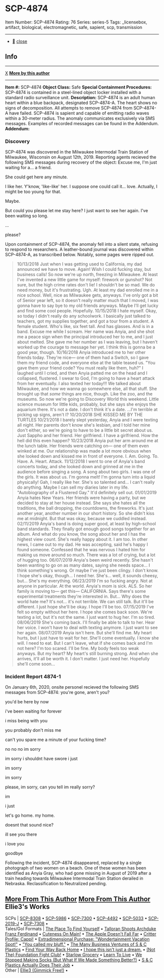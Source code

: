 # SCP-4874
Item Number: SCP-4874
Rating: 76
Series: series-5
Tags: _licensebox, artifact, biological, electromagnetic, safe, sapient, scp, transmission

---

  * [](javascript:;)
[close](javascript:;)
## Info
* * *
[X](javascript:;)
**[More by this author](http://www.scp-wiki.net/ellie3-gimmick-free)**
* * *

**Item #:** SCP-4874
**Object Class:** Safe
**Special Containment Procedures:** SCP-4874 is contained in a steel-lined object locker installed with a standard radio surveillance unit.
**Description:** SCP-4874 is an adult human heart within a blue backpack, designated SCP-4874-A. The heart shows no signs of decomposition. All attempts to remove SCP-4874 from SCP-4874-A have failed.
SCP-4874 is sapient and capable of emitting radio waves within a 30-meter radius. The anomaly communicates exclusively via SMS messages. Examples of recorded messages can be found in the Addendum.
**Addendum:**
### Discovery
  
SCP-4874 was discovered in the Milwaukee Intermodal Train Station of Milwaukee, Wisconsin on August 12th, 2019. Reporting agents recieved the following SMS messages during recovery of the object: 
Excuse me, I'm just waiting for a… a friend.
  

She could get here any minute.
  

I like her. Y'know, 'like-like' her. I suppose one could call it… love. Actually, I might be too young for that.
  

Maybe.
  

But could you please let me stay here? I just want to see her again. I've been waiting so long.
  

…
  

please?
  

Upon containment of SCP-4874, the anomaly fell into a silent state, refusing to respond to researchers.
A leather-bound journal was discovered within SCP-4874-A, as transcribed below. Notably, some pages were ripped out.
> 10/13/2018
> Just when I was getting used to California, my dad announced we have to move. Again! Wish I could fucking stay, but business calls!
> So now we're up north, freezing in Milwaukee. At least I've invented a new little game for myself: firework or gunshot? Not sure, but the high crime rates don't lie!
> I shouldn't be so mad. We do need money, but it's frustrating.
> Ugh. At least my dad enrolled me in a nice school. Well, nice as Milwaukee gets, anyways. I've only got a bit of Senior year left, so it doesn't really matter much that I moved, I was gonna have to say bye to my old friends anyways. Maybe I'll get lucky and find some cool people.
> Hopefully.
> 10/15/2018
> I hate myself.
> Okay, so today I didn't really do any schoolwork. I basically just talked to teachers, got my supplies together, and got a tour from a student.
> A female student.
> Who's like, six feet tall.
> And has glasses.
> And is in a band.
> Excuse me while I scream.
> Her name was Anyia, and she shot me a peace sign when the principal introduced her to me, and I just about melted.
> She gave me her number as I was leaving, but I haven't worked up the courage to message her yet.
> I think this is gonna be a good year, though.
> 10/16/2018
> Anyia introduced me to her other friends today. They're nice— one of them had a Switch, so I gave them my friend code, and everyone else at the table teased us. "You gave them your friend code? You must really like them, huh?"
> I laughed until I cried, and then Anyia patted me on the head and I collapsed, flustered. I swear to God, I'm going to have a heart attack from her eventually.
> I also texted her today!!! We talked about Milwaukee, and how we wanna go somewhere else, all that stuff. She brought up that _some_ things are nice, though. Like the zoo, and the museums.
> So now we're going to Discovery World this weekend. Little science museum for little kids, probably, but she says she enjoys the aquarium there. It's not a date. I don't think it's a date.
> …I'm terrible at picking up signs, aren't I?
> 10/20/2018
> SHE KISSED ME BY THE TURTLES
> 10/21/2018
> I barely slept yesterday, Anyia and I were texting all night. Her parents don't know she's lesbian, and I told her mine don't either, so we're going to have to be a little bit secret about us.
> Just Sappho and her friend. Her girlfriend.
> I have a girlfriend.
> How the hell did this even happen?
> 10/23/2018
> Anyia put her arm around me at the lunch table. Her friends were catching on— one of them even winked at me.
> Our relationship was made a lot more obvious when she looked down and kissed me in front of everyone.
> I. Am. Going. To. Have. A. Heart. Attack.
> 11/12/2018
> I went to one of Anyia's band concerts today, and she looked down and grinned at me in the audience before singing a song.
> A song about two girls. I was one of the girls.
> It was about us.
> I'm gonna melt! I'm gonna turn into a liquid physically!
> Gah, I really like her. She's so talented and… I can't really do anything.
> Maybe I can sell my diaries later in my life. "Autobiography of a Flustered Gay."
> It'd definitely sell out.
> 01/01/2019
> Anyia hates New Years. Her friends were having a party, but we decided to stay at her house instead. She says she hates all the traditions, the ball dropping, the countdowns, the fireworks. It's just another year, another number in our short history.
> So she didn't kiss me at midnight.
> But that was okay, because we cuddled instead.
> 02/11/2019
> Anyia's band is doing super good, at least by high-school band standards. They finally got enough good songs together for an album. And what do you know, the song about her and I has the highest view count. She's really happy about it. I am too.
> In other news, I came out to my dad. He was accepting, said he's happy I found someone. Confessed that he was nervous I hated him for making us move around so much. There was a lot of crying, but a lot of hugging too.
> 06/07/2019
> Anyia's been weird recently. She hasn't been wanting to go on as many dates, saying she needs space… I think something's wrong.
> Or maybe I've just been clingy. I don't know.
> I hope she's okay, though… I need her. She's… well, it sounds cheesy, but…
> She's my everything.
> 06/23/2019
> I'm so fucking angry. Not at anyone in particular. At the world.
> Anyia's mom is sick. ALS. So her family is moving to— get this— CALIFORNIA. Says there's some experimental treatments they're interested in. But…
> Why does the world hate me?
> It's not… it's not terrible. We can still talk. But it'll be different.
> I just hope she'll be okay. I hope I'll be too.
> 07/15/2019
> I've felt so empty without her here. I hope she comes back soon.
> We're texting a lot, but it's not the same. I just want to hug her.
> I'm so tired.
> 08/06/2019
> She's coming back. I'll finally be able to talk to her. Hear her voice. I won't have to deal with texting anymore.
> I just want to see her again.
> 08/07/2019
> Anyia isn't here. But she'll find me. My heart hurts, but I just have to wait for her.
> She'll come eventually. I know she will.
> I need to eat. But I can't leave, what if she comes back and I'm not here? I'm too scared.
> I'll be fine. My body feels too weak anyways. But my heart?
> My heart's still burning strong. And when she arrives, it'll all be worth it.
> I don't matter. I just need her.
> Hopefully she'll come soon…
  
  

### Incident Report 4874-1
  
On January 6th, 2020, onsite personel recieved the following SMS messages from SCP-4874: 
you're gone, aren't you?
  

you'd be here by now
  

i've been waiting for forever
  

i miss being with you
  

you probably don't miss me
  

can't you spare me a minute of your fucking time?
  

no no no im sorry
  

im sorry i shouldnt have swore i just
  

im sorry
  

im sorry
  

please, im sorry, can you tell im really sorry?
  

im
  

i just
  

let's go home. my home.
  

doesnt that sound nice?
  

ill see you there
  

i love you
  

goodbye
  

Following the incident, SCP-4874 disappeared, replaced by a single photograph of two women on a beach. One of these women has been identified as Anyia Gray, who had gone missing in August of 2019 after a train heading towards Milwaukee Intermodal Train Station derailed in Nebraska.
Reclassification to Neutralized pending.
  
  

[More From This Author](javascript:;)
[More From This Author](javascript:;)
Ellie3's Works  
---  
SCPs |  [SCP-8308](/scp-8308) • [SCP-5986](/scp-5986) • [SCP-7300](/scp-7300) • [SCP-4492](/scp-4492) • [SCP-5033](/scp-5033) • [SCP-2019-J](/scp-2019-j) • [SCP-7308](/scp-7308) •  
Tales/GoI Formats |  [The Place To Find Yourself](/the-place-to-find-yourself) • [Talloran Shoots Archduke Franz Ferdinand](/talloran-shoots-archduke-franz-ferdinand) • [Cuteness On Main!](/cuteness-on-main) • [The Apple Doesn't Fall Far](/the-apple-doesn-t-fall-far) • [Critter Profile: Cappi!](/critter-profile-cappi) • [Extradimensional Purchase: "Wondertainment Vacation Spot!"](/extradimensional-purchase-wondertainment-vacation-spot) • ["You called my bluff."](/i-love-you-too-much) • [The Many Business Ventures of S & C Plastics](/the-many-business-ventures-of-s-c-plastics) • [Find Your Way Back Home](/find-your-way-back-home) • [I hope this isn't just a dream.](/i-hope-this-isn-t-just-a-dream) • [(Not The) Foundation Fight Club!](/not-the-foundation-fight-club) • [Starlow Grocery](/starlow-grocery) • [Learn To Live](/learn-to-live) • [We Stopped Making Socks (But What If We Made Something Better?)](/we-stopped-making-socks-cornelius) • [S & C Plastics Actually Does Their Job](/s-c-plastics-actually-does-their-job) •  
Other |  [Ellie3 (Gimmick Free!)](/ellie3-gimmick-free) •  
  